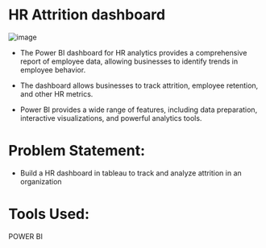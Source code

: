 # HR Attrition dashboard
![image](https://github.com/Deepak-karmiyal/HR-attrition-dashboard-power-bi-/assets/139327222/0bcae917-fd16-4159-b93b-51600dc6d279)


* The Power BI dashboard for HR analytics provides a comprehensive report of employee data, allowing businesses to identify trends in employee behavior.
  
* The dashboard allows businesses to track attrition, employee retention, and other HR metrics.
  
* Power BI provides a wide range of features, including data preparation, interactive visualizations, and powerful analytics tools.

  
# Problem Statement:

* Build a HR dashboard in tableau to track and analyze attrition in an organization

  
# Tools Used:

  POWER BI
